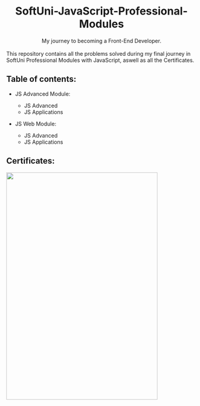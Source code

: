<div align="center"><h1>SoftUni-JavaScript-Professional-Modules</h1></div>
<div align="center">My journey to becoming a Front-End Developer.</div> &nbsp;

<div>
This repository contains all the problems solved during my final journey in SoftUni Professional Modules with JavaScript,
aswell as all the Certificates.
</div>

<h2>Table of contents:</h2>
<ul>
    <li>JS Advanced Module:</li>
    <ul>
        <li>JS Advanced</li>
        <li>JS Applications</li>
    </ul>
</ul>
<ul>
    <li>JS Web Module:</li>
    <ul>
        <li>JS Advanced</li>
        <li>JS Applications</li>
    </ul>
</ul>

<h2>Certificates:</h2>
<img height=600px width=400px src="https://github.com/alexpetkoff/SoftUni-JavaScript-Professional-Modules/assets/132137247/171bdee4-cb1c-46f4-8be5-4488664dcc95"/>
